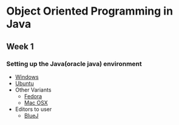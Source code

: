 # Object Oriented Programming in Java

## Week 1
### Setting up the Java(oracle java) environment
* <a href="https://github.com/kdbz/bbt-2101-intro-to-oop/blob/master/Java%20Installation%20for%20Microsoft%20Windows.pdf">Windows</a>
* <a href="https://github.com/kdbz/bbt-2101-intro-to-oop/blob/master/Java%20Installation%20for%20Linux.pdf">Ubuntu</a>
* Other Variants
	* <a href="https://www.if-not-true-then-false.com/2014/install-oracle-java-8-on-fedora-centos-rhel/" >Fedora</a>
	* <a href="https://docs.oracle.com/javase/8/docs/technotes/guides/install/mac_jdk.html">Mac OSX</a>
* Editors to user
	*	<a href="https://www.bluej.org/">BlueJ</a>
